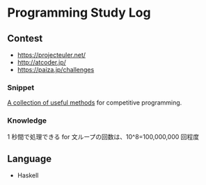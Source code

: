 # Programming Study Log

## Contest

* https://projecteuler.net/
* http://atcoder.jp/
* https://paiza.jp/challenges

### Snippet

[A collection of useful methods](./snippet.py) for competitive programming.

### Knowledge

1 秒間で処理できる for 文ループの回数は、10^8=100,000,000 回程度

## Language

* Haskell